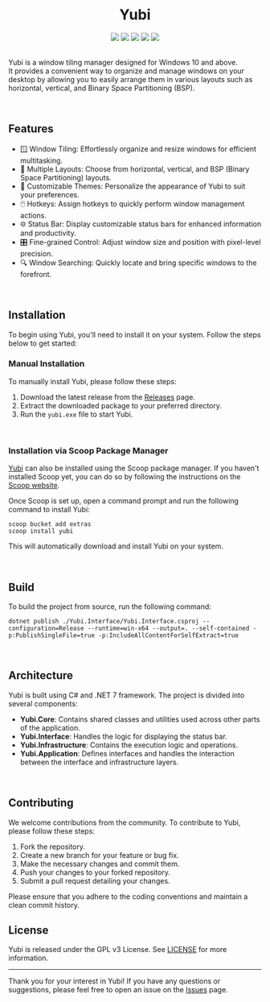 <div align="center">
  <h1>Yubi</h1>
  <!-- <img src="assets/yubi_logo.png" alt="Yubi Logo" width="200"> -->
</div>

<div align="center">
    <img src="https://img.shields.io/badge/license-GPL%20v3-blue.svg?style=for-the-badge&logo=none&labelColor=1f1f1f&color=0366d6" />
    <img src="https://img.shields.io/travis/Mikyan0207/yubi.svg?style=for-the-badge&logo=none&labelColor=1f1f1f&color=green" />
    <img src="https://img.shields.io/github/release/Mikyan0207/yubi.svg?style=for-the-badge&logo=none&labelColor=1f1f1f&color=green" />
    <img src="https://img.shields.io/github/downloads/Mikyan0207/yubi/total.svg?style=for-the-badge&logo=none&labelColor=1f1f1f&color=blueviolet" />
    <img src="https://img.shields.io/github/issues/Mikyan0207/yubi.svg?style=for-the-badge&logo=none&labelColor=1f1f1f&color=red" />
</div>

<br>

Yubi is a window tiling manager designed for Windows 10 and above.<br>
It provides a convenient way to organize and manage windows on your desktop by allowing you to easily arrange them in various layouts such as horizontal, vertical, and Binary Space Partitioning (BSP).

<br>

## Features

- 🪟 Window Tiling: Effortlessly organize and resize windows for efficient multitasking.
- 📐 Multiple Layouts: Choose from horizontal, vertical, and BSP (Binary Space Partitioning) layouts.
- 🎨 Customizable Themes: Personalize the appearance of Yubi to suit your preferences.
- 🖱️ Hotkeys: Assign hotkeys to quickly perform window management actions.
- 🌐 Status Bar: Display customizable status bars for enhanced information and productivity.
- 🎛️ Fine-grained Control: Adjust window size and position with pixel-level precision.
- 🔍 Window Searching: Quickly locate and bring specific windows to the forefront.

<br>

## Installation

To begin using Yubi, you'll need to install it on your system. Follow the steps below to get started:
<br>

### Manual Installation

To manually install Yubi, please follow these steps:

1. Download the latest release from the [Releases](https://github.com/Mikyan0207/yubi/releases) page.
2. Extract the downloaded package to your preferred directory.
3. Run the `yubi.exe` file to start Yubi.

<br>

### Installation via Scoop Package Manager

[Yubi](https://scoop.sh/) can also be installed using the Scoop package manager. If you haven't installed Scoop yet, you can do so by following the instructions on the [Scoop website](https://scoop.sh/).

Once Scoop is set up, open a command prompt and run the following command to install Yubi:

```shell
scoop bucket add extras
scoop install yubi
```

This will automatically download and install Yubi on your system.

<br>

## Build

To build the project from source, run the following command:

```shell
dotnet publish ./Yubi.Interface/Yubi.Interface.csproj --configuration=Release --runtime=win-x64 --output=. --self-contained -p:PublishSingleFile=true -p:IncludeAllContentForSelfExtract=true
```

<br>

## Architecture

Yubi is built using C# and .NET 7 framework. The project is divided into several components:

- **Yubi.Core**: Contains shared classes and utilities used across other parts of the application.
- **Yubi.Interface**: Handles the logic for displaying the status bar.
- **Yubi.Infrastructure**: Contains the execution logic and operations.
- **Yubi.Application**: Defines interfaces and handles the interaction between the interface and infrastructure layers.

<br>

## Contributing

We welcome contributions from the community. To contribute to Yubi, please follow these steps:

1. Fork the repository.
2. Create a new branch for your feature or bug fix.
3. Make the necessary changes and commit them.
4. Push your changes to your forked repository.
5. Submit a pull request detailing your changes.

Please ensure that you adhere to the coding conventions and maintain a clean commit history.

## License

Yubi is released under the GPL v3 License. See [LICENSE](LICENSE) for more information.

---

Thank you for your interest in Yubi! If you have any questions or suggestions, please feel free to open an issue on the [Issues](https://github.com/Mikyan0207/yubi/issues) page.
